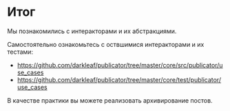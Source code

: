 # Итог

Мы познакомились с интеракторами и их абстракциями.

Самостоятельно ознакомьтесь с оствшимися интеракторами и их тестами:

+ https://github.com/darkleaf/publicator/tree/master/core/src/publicator/use_cases
+ https://github.com/darkleaf/publicator/tree/master/core/test/publicator/use_cases

В качестве практики вы можете реализовать архивирование постов.
